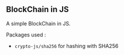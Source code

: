 ## BlockChain in JS

A simple BlockChain in JS.

Packages used : 
- `crypto-js/sha256` for hashing with SHA256